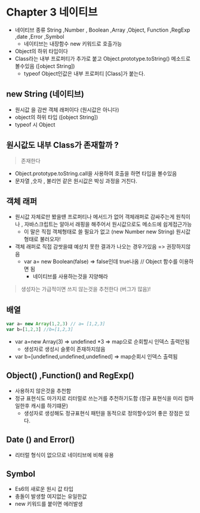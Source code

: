 # Chapter 3 네이티브
- 네이티브 종류 String ,Number , Boolean ,Array ,Object, Function ,RegExp ,date ,Error ,Symbol
  - 네이티브는 내장함수 new 키워드로 호출가능
- Object의 하위 타입이다
- Class라는 내부 프로퍼티가 추가로 붙고 Object.prototype.toString() 메소드로 볼수있음 ([object String])
  - typeof Object인값은 내부 프로퍼티 [Class]가 붙는다.


## new String (네이티브)
- 원시값 을 감싼 객체 래퍼이다 (원시값은 아니다)
- object의 하위 타입 ([object String])
- typeof 시 Object


## 원시값도 내부 Class가 존재할까 ?
> 존재한다
- Object.prototype.toString.call을 사용하여 호출을 하면 타입을 볼수있음
- 문자열 ,숫자 , 불리언 같은 원시값은 박싱 과정을 거친다.


## 객체 래퍼
- 원시값 자체로만 봤을떈 프로퍼티나 메서드가 없어 객체래퍼로 감싸주는게 원칙이나 , 자바스크립트는 알아서 래핑을 해주어서 원시값으로도 메소드에 쉽게접근가능
  - 이 말은 직접 객체형태로 쓸 필요가 없고 (new Number new String) 원시값형태로 불러오자!
- 객체 래퍼로 직접 감쌋을떄 예상치 못한 결과가 나오는 경우가있음  => 권장하지않음
  - var a= new Boolean(false) => false인데 true나옴 // Object 함수를 이용하면 됨
    - 네이티브를 사용하는것을 지양해라

> 생성자는 가급적이면 쓰지 않는것을 추천한다 (버그가 많음)!

## 배열
~~~ js
var a= new Array(1,2,3) // a= [1,2,3]
var b=[1,2,3] //b=[1,2,3]

~~~
- var a=new Array(3) => undefined *3 => map으로 순회할시 인덱스 출력안됨 
  - 생성자로 생성시 슬롯이 존재하지않음
- var b=[undefined,undefined,undefined] => map순회시 인덱스 출력됨

## Object() ,Function() and RegExp()
- 사용하지 않은것을 추천함 
- 정규 표현식도 마가지로 리터럴로 쓰는거를 추천하기도함 (정규 표현식을 미리 컴파일한후 캐시를 하기떄문)
  - 생성자로 생성해도 정규표현식 패턴을 동적으로 정의할수있어 좋은 장점은 있다.

## Date () and Error()
- 리터럴 형식이 없으므로 네이티브에 비해 유용

## Symbol
- Es6의 새로운 원시 값 타입
- 충돌이 발생할 여지없는 유일한값
- new 키워드를 붙이면 에러발생